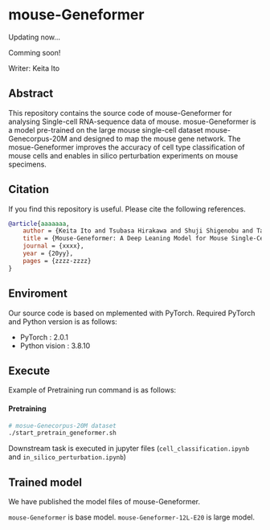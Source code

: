 # mouse-Geneformer
Updating now...

Comming soon!


Writer: Keita Ito

## Abstract 
This repository contains the source code of mouse-Geneformer for analysing Single-cell RNA-sequence data of mouse. mosue-Geneformer is a model pre-trained on the large mouse single-cell dataset mouse-Genecorpus-20M and designed to map the mouse gene network. The mosue-Geneformer improves the accuracy of cell type classification of mouse cells and enables in silico perturbation experiments on mouse specimens.

<!-- PLOS Genetics の URL を載せる-->
<!-- [[PLOS Genetics](hhttps://journals.plos.org/plosgenetics/...)]-->

<!--bioRxiv の URL を載せる -->
<!-- [[bioRxiv](https://www.biorxiv.org/content/...)] -->

## Citation
If you find this repository is useful. Please cite the following references.

<!-- PLOS Genetics の bibtex を載せる -->

<!--bioRxiv の bibtex を載せる -->
```bibtex 
@article{aaaaaaa,
    author = {Keita Ito and Tsubasa Hirakawa and Shuji Shigenobu and Takayoshi Yamashita and Hironobu Fujiyoshi},
    title = {Mouse-Geneformer: A Deep Leaning Model for Mouse Single-Cell Transcriptome and Its Cross-Species Utility},
    journal = {xxxx},
    year = {20yy},
    pages = {zzzz-zzzz}
}
```
## Enviroment
Our source code is based on mplemented with PyTorch. 
Required PyTorch and Python version is as follows:
- PyTorch : 2.0.1
- Python vision : 3.8.10

## Execute
Example of Pretraining run command is as follows:

#### Pretraining
```bash
# mosue-Genecorpus-20M dataset
./start_pretrain_geneformer.sh
```
Downstream task is executed in jupyter files (`cell_classification.ipynb` and `in_silico_perturbation.ipynb`)

## Trained model
We have published the model files of mouse-Geneformer.

 `mouse-Geneformer` is base model. `mouse-Geneformer-12L-E20` is large model.

<!-- mouse-Geneformer の事前学習済みモデルの google drive の URL を載せる-->
<!-- - [mouse-Geneformer](https://drive.google.com/...) -->
<!-- mouse-Geneformer-L12-E20 の事前学習済みモデルの google drive の URL を載せる-->
<!-- - [mouse-Geneformer-12L-E20](https://drive.google.com/...) -->
